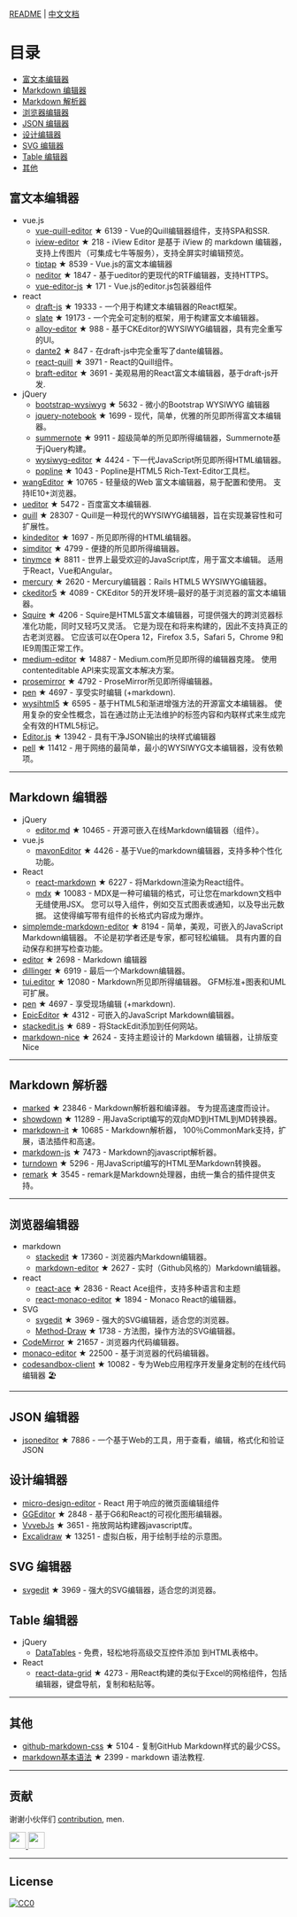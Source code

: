 [README](README.md) | [中文文档](README_zh-CN.md)# 目录- [富文本编辑器](#富文本编辑器)- [Markdown 编辑器](#Markdown-编辑器)- [Markdown 解析器](#Markdown-解析器)- [浏览器编辑器](#浏览器编辑器)- [JSON 编辑器](#JSON-编辑器)- [设计编辑器](#设计编辑器)- [SVG 编辑器](#SVG-编辑器)- [Table 编辑器](#Table-编辑器)- [其他](#其他)## 富文本编辑器- vue.js  - [vue-quill-editor](https://github.com/surmon-china/vue-quill-editor) ★ 6139 - Vue的Quill编辑器组件，支持SPA和SSR.  - [iview-editor](https://github.com/iview/iview-editor) ★ 218 - iView Editor 是基于 iView 的 markdown 编辑器，支持上传图片（可集成七牛等服务），支持全屏实时编辑预览。  - [tiptap](https://github.com/heyscrumpy/tiptap) ★ 8539 - Vue.js的富文本编辑器  - [neditor](https://github.com/notadd/neditor) ★ 1847 - 基于ueditor的更现代的RTF编辑器，支持HTTPS。  - [vue-editor-js](https://github.com/ChangJoo-Park/vue-editor-js) ★ 171 - Vue.js的editor.js包装器组件- react  - [draft-js](https://github.com/facebook/draft-js) ★ 19333 - 一个用于构建文本编辑器的React框架。  - [slate](https://github.com/ianstormtaylor/slate) ★ 19173 - 一个完全可定制的框架，用于构建富文本编辑器。  - [alloy-editor](https://github.com/liferay/alloy-editor/) ★ 988 - 基于CKEditor的WYSIWYG编辑器，具有完全重写的UI。  - [dante2](https://github.com/michelson/dante2) ★ 847 - 在draft-js中完全重写了dante编辑器。  - [react-quill](https://github.com/zenoamaro/react-quill) ★ 3971 - React的Quill组件。  - [braft-editor](https://github.com/margox/braft-editor) ★ 3691 - 美观易用的React富文本编辑器，基于draft-js开发.- jQuery  - [bootstrap-wysiwyg](https://github.com/mindmup/bootstrap-wysiwyg/) ★ 5632 - 微小的Bootstrap WYSIWYG 编辑器  - [jquery-notebook](https://github.com/raphaelcruzeiro/jquery-notebook) ★ 1699 - 现代，简单，优雅的所见即所得富文本编辑器。  - [summernote](https://github.com/summernote/summernote) ★ 9911 - 超级简单的所见即所得编辑器，Summernote基于jQuery构建。  - [wysiwyg-editor](https://github.com/froala/wysiwyg-editor) ★ 4424 - 下一代JavaScript所见即所得HTML编辑器。  - [popline](https://github.com/kenshin54/popline) ★ 1043 - Popline是HTML5 Rich-Text-Editor工具栏。- [wangEditor](https://github.com/wangeditor-team/wangEditor) ★ 10765 - 轻量级的Web 富文本编辑器，易于配置和使用。 支持IE10+浏览器。- [ueditor](https://github.com/fex-team/ueditor) ★ 5472 - 百度富文本编辑器.- [quill](https://github.com/quilljs/quill) ★ 28307 - Quill是一种现代的WYSIWYG编辑器，旨在实现兼容性和可扩展性。- [kindeditor](https://github.com/kindsoft/kindeditor) ★ 1697 - 所见即所得的HTML编辑器。- [simditor](https://github.com/mycolorway/simditor) ★ 4799 - 便捷的所见即所得编辑器。- [tinymce](https://github.com/tinymce/tinymce) ★ 8811 - 世界上最受欢迎的JavaScript库，用于富文本编辑。 适用于React，Vue和Angular。- [mercury](https://github.com/jejacks0n/mercury) ★ 2620 - Mercury编辑器：Rails HTML5 WYSIWYG编辑器。- [ckeditor5](https://github.com/ckeditor/ckeditor5) ★ 4089 - CKEditor 5的开发环境–最好的基于浏览器的富文本编辑器。- [Squire](https://github.com/neilj/Squire) ★ 4206 - Squire是HTML5富文本编辑器，可提供强大的跨浏览器标准化功能，同时又轻巧又灵活。 它是为现在和将来构建的，因此不支持真正的古老浏览器。 它应该可以在Opera 12，Firefox 3.5，Safari 5，Chrome 9和IE9周围正常工作。- [medium-editor](https://github.com/yabwe/medium-editor) ★ 14887 - Medium.com所见即所得的编辑器克隆。 使用contenteditable API来实现富文本解决方案。- [prosemirror](https://github.com/ProseMirror/prosemirror) ★ 4792 - ProseMirror所见即所得编辑器。- [pen](https://github.com/sofish/pen) ★ 4697 - 享受实时编辑 (+markdown).- [wysihtml5](https://github.com/xing/wysihtml5) ★ 6595 - 基于HTML5和渐进增强方法的开源富文本编辑器。 使用复杂的安全性概念，旨在通过防止无法维护的标签内容和内联样式来生成完全有效的HTML5标记。- [Editor.js](https://github.com/codex-team/editor.js) ★ 13942 - 具有干净JSON输出的块样式编辑器- [pell](https://github.com/jaredreich/pell) ★ 11412 - 用于网络的最简单，最小的WYSIWYG文本编辑器，没有依赖项。---## Markdown 编辑器- jQuery  - [editor.md](https://github.com/pandao/editor.md) ★ 10465 - 开源可嵌入在线Markdown编辑器（组件）。- vue.js  - [mavonEditor](https://github.com/hinesboy/mavonEditor) ★ 4426 - 基于Vue的markdown编辑器，支持多种个性化功能。- React  - [react-markdown](https://github.com/remarkjs/react-markdown) ★ 6227 - 将Markdown渲染为React组件。  - [mdx](https://github.com/mdx-js/mdx) ★ 10083 - MDX是一种可编辑的格式，可让您在markdown文档中无缝使用JSX。 您可以导入组件，例如交互式图表或通知，以及导出元数据。 这使得编写带有组件的长格式内容成为爆炸。- [simplemde-markdown-editor](https://github.com/sparksuite/simplemde-markdown-editor) ★ 8194 - 简单，美观，可嵌入的JavaScript Markdown编辑器。 不论是初学者还是专家，都可轻松编辑。 具有内置的自动保存和拼写检查功能。- [editor](https://github.com/lepture/editor) ★ 2698 - Markdown 编辑器- [dillinger](https://github.com/joemccann/dillinger) ★ 6919 - 最后一个Markdown编辑器。- [tui.editor](https://github.com/nhnent/tui.editor) ★ 12080 - Markdown所见即所得编辑器。 GFM标准+图表和UML可扩展。- [pen](https://github.com/sofish/pen) ★ 4697 - 享受现场编辑 (+markdown).- [EpicEditor](https://github.com/OscarGodson/EpicEditor) ★ 4312 - 可嵌入的JavaScript Markdown编辑器。- [stackedit.js](https://github.com/benweet/stackedit.js) ★ 689 - 将StackEdit添加到任何网站。- [markdown-nice](https://github.com/mdnice/markdown-nice) ★ 2624 - 支持主题设计的 Markdown 编辑器，让排版变 Nice---## Markdown 解析器- [marked](https://github.com/markedjs/marked) ★ 23846 - Markdown解析器和编译器。 专为提高速度而设计。- [showdown](https://github.com/showdownjs/showdown) ★ 11289 - 用JavaScript编写的双向MD到HTML到MD转换器。- [markdown-it](https://github.com/markdown-it/markdown-it) ★ 10685 - Markdown解析器， 100％CommonMark支持，扩展，语法插件和高速。- [markdown-js](https://github.com/evilstreak/markdown-js) ★ 7473 - Markdown的javascript解析器。- [turndown](https://github.com/domchristie/turndown) ★ 5296 - 用JavaScript编写的HTML至Markdown转换器。- [remark](https://github.com/remarkjs/remark) ★ 3545 - remark是Markdown处理器，由统一集合的插件提供支持。---## 浏览器编辑器- markdown  - [stackedit](https://github.com/benweet/stackedit) ★ 17360 - 浏览器内Markdown编辑器。  - [markdown-editor](https://github.com/jbt/markdown-editor) ★ 2627 - 实时（Github风格的）Markdown编辑器。- react  - [react-ace](https://github.com/securingsincity/react-ace) ★ 2836 - React Ace组件，支持多种语言和主题  - [react-monaco-editor](https://github.com/react-monaco-editor/react-monaco-editor) ★ 1894 - Monaco React的编辑器。- SVG  - [svgedit](https://github.com/SVG-Edit/svgedit) ★ 3969 - 强大的SVG编辑器，适合您的浏览器。  - [Method-Draw](https://github.com/methodofaction/Method-Draw) ★ 1738 - 方法图，操作方法的SVG编辑器。- [CodeMirror](https://github.com/codemirror/CodeMirror) ★ 21657 - 浏览器内代码编辑器。- [monaco-editor](https://github.com/Microsoft/monaco-editor) ★ 22500 - 基于浏览器的代码编辑器。- [codesandbox-client](https://github.com/codesandbox/codesandbox-client) ★ 10082 - 专为Web应用程序开发量身定制的在线代码编辑器 🏖️---## JSON 编辑器- [jsoneditor](https://github.com/josdejong/jsoneditor) ★ 7886 - 一个基于Web的工具，用于查看，编辑，格式化和验证JSON## 设计编辑器- [micro-design-editor](https://github.com/xjh22222228/micro-design-editor) - React 用于响应的微页面编辑组件- [GGEditor](https://github.com/alibaba/GGEditor) ★ 2848 - 基于G6和React的可视化图形编辑器。- [VvvebJs](https://github.com/givanz/VvvebJs) ★ 3651 - 拖放网站构建器javascript库。- [Excalidraw](https://github.com/excalidraw/excalidraw) ★ 13251 - 虚拟白板，用于绘制手绘的示意图。## SVG 编辑器- [svgedit](https://github.com/SVG-Edit/svgedit) ★ 3969 - 强大的SVG编辑器，适合您的浏览器。## Table 编辑器- jQuery  - [DataTables](https://datatables.net/) - 免费，轻松地将高级交互控件添加到HTML表格中。- React  - [react-data-grid](https://github.com/adazzle/react-data-grid) ★ 4273 - 用React构建的类似于Excel的网格组件，包括编辑器，键盘导航，复制和粘贴等。---## 其他- [github-markdown-css](https://github.com/sindresorhus/github-markdown-css) ★ 5104 - 复制GitHub Markdown样式的最少CSS。- [markdown基本语法](https://github.com/younghz/Markdown) ★ 2399 - markdown 语法教程.---## 贡献谢谢小伙伴们 [contribution](https://github.com/xjh22222228/awesome-web-editor/issues), men.<a href="https://github.com/1c7/">  <img src="https://avatars1.githubusercontent.com/u/1804755?s=460&v=4" width="30px" height="30px" /></a><a href="https://github.com/ChangJoo-Park/">  <img src="https://avatars1.githubusercontent.com/u/1451365?s=460&v=4" width="30px" height="30px" /></a>---## License[![CC0](http://mirrors.creativecommons.org/presskit/buttons/88x31/svg/cc-zero.svg)](https://creativecommons.org/publicdomain/zero/1.0/)